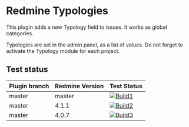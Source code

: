 Redmine Typologies
===================

This plugin adds a new Typology field to issues.
It works as global categories.

Typologies are set in the admin panel, as a list of values.
Do not forget to activate the Typology module for each project.

## Test status

|Plugin branch| Redmine Version   | Test Status       |
|-------------|-------------------|-------------------|
|master       | master            | [![Build1][1]][5] |  
|master       | 4.1.1             | [![Build2][2]][5] |  
|master       | 4.0.7             | [![Build3][3]][5] |

[1]: https://travis-matrix-badges.herokuapp.com/repos/nanego/redmine_typologies/branches/master/1?use_travis_com=true
[2]: https://travis-matrix-badges.herokuapp.com/repos/nanego/redmine_typologies/branches/master/2?use_travis_com=true
[3]: https://travis-matrix-badges.herokuapp.com/repos/nanego/redmine_typologies/branches/master/3?use_travis_com=true
[5]: https://travis-ci.com/nanego/redmine_typologies
